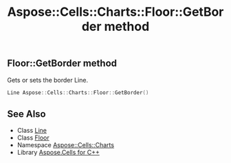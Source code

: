﻿---
title: Aspose::Cells::Charts::Floor::GetBorder method
linktitle: GetBorder
second_title: Aspose.Cells for C++ API Reference
description: 'Aspose::Cells::Charts::Floor::GetBorder method. Gets or sets the border Line in C++.'
type: docs
weight: 600
url: /cpp/aspose.cells.charts/floor/getborder/
---
## Floor::GetBorder method


Gets or sets the border Line.

```cpp
Line Aspose::Cells::Charts::Floor::GetBorder()
```

## See Also

* Class [Line](../../../aspose.cells.drawing/line/)
* Class [Floor](../)
* Namespace [Aspose::Cells::Charts](../../)
* Library [Aspose.Cells for C++](../../../)
